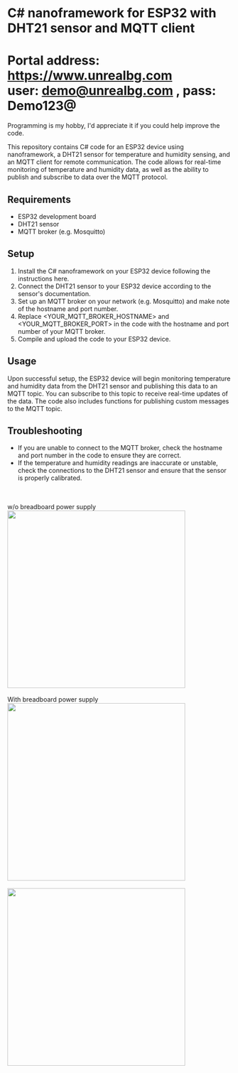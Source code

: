 # C# nanoframework for ESP32 with DHT21 sensor and MQTT client
# Portal address: https://www.unrealbg.com <br/> user: demo@unrealbg.com , pass: Demo123@
Programming is my hobby, I'd appreciate it if you could help improve the code.

This repository contains C# code for an ESP32 device using nanoframework, a DHT21 sensor for temperature and humidity sensing, and an MQTT client for remote communication. The code allows for real-time monitoring of temperature and humidity data, as well as the ability to publish and subscribe to data over the MQTT protocol.

## **Requirements**
+ ESP32 development board
+ DHT21 sensor
+ MQTT broker (e.g. Mosquitto)

## Setup
1. Install the C# nanoframework on your ESP32 device following the instructions here.
2. Connect the DHT21 sensor to your ESP32 device according to the sensor's documentation.
3. Set up an MQTT broker on your network (e.g. Mosquitto) and make note of the hostname and port number.
4. Replace <YOUR_MQTT_BROKER_HOSTNAME> and <YOUR_MQTT_BROKER_PORT> in the code with the hostname and port number of your MQTT broker.
5. Compile and upload the code to your ESP32 device.

## Usage
Upon successful setup, the ESP32 device will begin monitoring temperature and humidity data from the DHT21 sensor and publishing this data to an MQTT topic. You can subscribe to this topic to receive real-time updates of the data. The code also includes functions for publishing custom messages to the MQTT topic.

## Troubleshooting
+ If you are unable to connect to the MQTT broker, check the hostname and port number in the code to ensure they are correct.
+ If the temperature and humidity readings are inaccurate or unstable, check the connections to the DHT21 sensor and ensure that the sensor is properly calibrated.

<br/>
<br/>
w/o breadboard power supply
<br/>
<img src="https://user-images.githubusercontent.com/3398536/201364419-9ba27b3e-6638-490f-90f5-0e380fbc2900.png" width="400">
<br/>
<br/>
With breadboard power supply
<br/>
<img src="https://user-images.githubusercontent.com/3398536/201362770-067d8fe3-254e-48e2-8cec-10766898c3e6.png" width="400">
<br/>
<br/>
<img src="https://user-images.githubusercontent.com/3398536/200621001-ac09d95d-9f0f-4ef7-bf87-8b352f5f1a17.jpg" width="400">
<br/>


